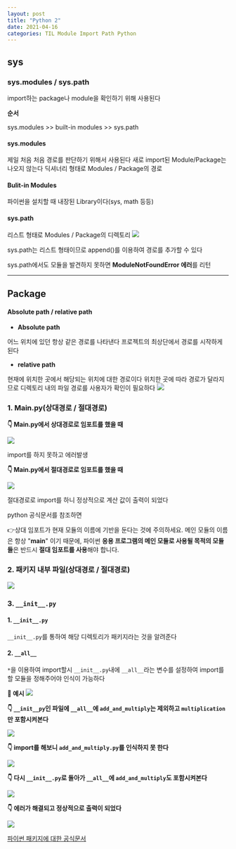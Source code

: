 ```yaml
---
layout: post
title: "Python 2"
date: 2021-04-16
categories: TIL Module Import Path Python
---
```


## sys

### sys.modules / sys.path

import하는 package나 module을 확인하기 위해 사용된다

**순서**

sys.modules >> built-in modules >> sys.path

#### **sys.modules**

제일 처음 처음 경로를 판단하기 위해서 사용된다
새로 import된 Module/Package는 나오지 않는다
딕셔너리 형태로 Modules / Package의 경로

#### Bulit-in Modules

파이썬을 설치할 때 내장된 Library이다(sys, math 등등)

#### **sys.path**

리스트 형태로 Modules / Package의 디렉토리
![](https://images.velog.io/images/action2thefuture/post/1f6c17b2-2e66-4c3f-8732-191d6a6465c2/path.png)

sys.path는 리스트 형태이므로 append()를 이용하여 경로를 추가할 수 있다

sys.path에서도 모듈을 발견하지 못하면 **ModuleNotFoundError 에러**를 리턴

---

## Package

#### Absolute path / relative path

- **Absolute path**

어느 위치에 있던 항상 같은 경로를 나타낸다
프로젝트의 최상단에서 경로를 시작하게 된다

- **relative path**

현재에 위치한 곳에서 해당되는 위치에 대한 경로이다
위치한 곳에 따라 경로가 달라지므로 디렉토리 내의 파일 경로를 사용자가 확인이 필요하다
![](https://images.velog.io/images/action2thefuture/post/a5bcc895-aacd-4491-8cd5-c4e70d1603e3/tree.png)

### 1. Main.py(상대경로 / 절대경로)

**👇 Main.py에서 상대경로로 임포트를 했을 때**

![](https://images.velog.io/images/action2thefuture/post/32217483-2fdf-4a19-91d7-8746770e10ae/relativve%20path.png)

import를 하지 못하고 에러발생

**👇 Main.py에서 절대경로로 임포트를 했을 때**

![](https://images.velog.io/images/action2thefuture/post/eeeef1aa-4618-40f1-a6d3-10ad49ef2ce5/absolute%20path.png)

절대경로로 import를 하니 정상적으로 계산 값이 출력이 되었다

python 공식문서를 참조하면

👉상대 임포트가 현재 모듈의 이름에 기반을 둔다는 것에 주의하세요. 메인 모듈의 이름은 항상 "**main**" 이기 때문에,
파이썬 **응용 프로그램의 메인 모듈로 사용될 목적의 모듈들**은 반드시 **절대 임포트를 사용**해야 합니다.

### 2. 패키지 내부 파일(상대경로 / 절대경로)

![](https://images.velog.io/images/action2thefuture/post/b9a2170a-9a79-46ab-8a9e-6a1e48140503/multiply.png)

### 3. `__init__.py`

#### 1. `__init__.py`

`__init__.py`를 통하여 해당 디렉토리가 패키지라는 것을 알려준다

#### 2. `__all__`

`*`을 이용하여 import할시 `__init__.py`내에 `__all__`라는 변수를 설정하여 import를 할 모듈을 정해주어야 인식이 가능하다

**📣 예시**
![](https://images.velog.io/images/action2thefuture/post/a5bcc895-aacd-4491-8cd5-c4e70d1603e3/tree.png)

**👇 `__init__py`인 파일에 `__all__`에 `add_and_multiply`는 제외하고 `multiplication`만 포함시켜본다**

![](https://images.velog.io/images/action2thefuture/post/43338664-5c9e-4f46-81b8-1b55c187570a/all.png)

**👇 import를 해보니 `add_and_multiply.py`를 인식하지 못 한다**

![](https://images.velog.io/images/action2thefuture/post/116d7af0-8892-4538-9cd5-9455dd1bb997/all2.png)

**👇 다시 `__init__.py`로 돌아가 `__all__`에 `add_and_multiply`도 포함시켜본다**

![](https://images.velog.io/images/action2thefuture/post/0fd1ca21-155f-4289-b32e-df3ae6a49e3b/all3.png)

**👇 에러가 해결되고 정상적으로 출력이 되었다**

![](https://images.velog.io/images/action2thefuture/post/95d71854-30ee-4592-bd8b-c3c5cd83e90a/all4.png)

[파이썬 패키지에 대한 공식문서](https://docs.python.org/ko/3/tutorial/modules.html#intra-package-references)
